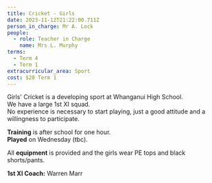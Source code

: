 ```yaml
---
title: Cricket - Girls
date: 2023-11-12T21:22:00.711Z
person_in_charge: Mr A. Lock
people:
  - role: Teacher in Charge
    name: Mrs L. Murphy
terms:
  - Term 4
  - Term 1
extracurricular_area: Sport
cost: $20 Term 1
---
```

Girls' Cricket is a developing sport at Whanganui High School.  
We have a large 1st XI squad.  
No experience is necessary to start playing, just a good attitude and a willingness to participate.

**Training** is after school for one hour.  
**Played** on Wednesday (tbc).

All **equipment** is provided and the girls wear PE tops and black shorts/pants.


**1st XI Coach:** Warren Marr
